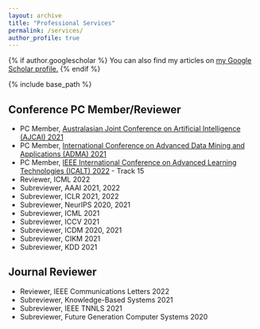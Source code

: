 ```yaml
---
layout: archive
title: "Professional Services"
permalink: /services/
author_profile: true
---
```


{% if author.googlescholar %}
  You can also find my articles on <u><a href="{{author.googlescholar}}">my Google Scholar profile</a>.</u>
{% endif %}

{% include base_path %}

<!-- {% for post in site.publications reversed %}
  {% include archive-single.html %}
{% endfor %} -->

Conference PC Member/Reviewer
----
* PC Member, [Australasian Joint Conference on Artificial Intelligence (AJCAI) 2021](http://ajcai2021.net/)
* PC Member, [International Conference on Advanced Data Mining and Applications (ADMA) 2021](https://adma2021.net/)
* PC Member, [IEEE International Conference on Advanced Learning Technologies (ICALT) 2022](https://tc.computer.org/tclt/icalt-2022/) - Track 15
* Reviewer, ICML 2022
* Subreviewer, AAAI 2021, 2022 
* Subreviewer, ICLR 2021, 2022 
* Subreviewer, NeurIPS 2020, 2021
* Subreviewer, ICML 2021
* Subreviewer, ICCV 2021
* Subreviewer, ICDM 2020, 2021
* Subreviewer, CIKM 2021
* Subreviewer, KDD 2021

Journal Reviewer
----
* Reviewer, IEEE Communications Letters 2022
* Subreviewer, Knowledge-Based Systems 2021
* Subreviewer, IEEE TNNLS 2021
* Subreviewer, Future Generation Computer Systems 2020
